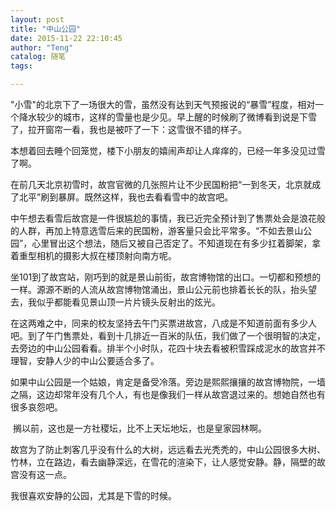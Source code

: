 ```yaml
---
layout: post
title: "中山公园"
date: 2015-11-22 22:10:45
author: "Teng"
catalog: 随笔
tags: 

---
```

"小雪"的北京下了一场很大的雪，虽然没有达到天气预报说的“暴雪”程度，相对一个降水较少的城市，这样的雪量也是少见。早上醒的时候刷了微博看到说是下雪了，拉开窗帘一看，我也是被吓了一下：这雪很不错的样子。

本想着回去睡个回笼觉，楼下小朋友的嬉闹声却让人痒痒的，已经一年多没见过雪了啊。

在前几天北京初雪时，故宫官微的几张照片让不少民国粉把“一到冬天，北京就成了北平”刷到暴屏。既然这样，我也去看看雪中的故宫吧。

中午想去看雪后故宫是一件很尴尬的事情，我已近完全预计到了售票处会是浪花般的人群，再加上特意选雪后来的民国粉，游客量只会比平常多。“不如去景山公园”，心里冒出这个想法，随后又被自己否定了。不知道现在有多少扛着脚架，拿着重型相机的摄影大叔在楼顶射向南方呢。

坐101到了故宫站，刚巧到的就是景山前街，故宫博物馆的出口。一切都和预想的一样。源源不断的人流从故宫博物馆涌出，景山公元前也排着长长的队，抬头望去，我似乎都能看见景山顶一片片镜头反射出的炫光。

在这两难之中，同来的校友坚持去午门买票进故宫，八成是不知道前面有多少人吧。到了午门售票处，看到十几排近一百米的队伍，我们做了一个很明智的决定，去旁边的中山公园看看。排半个小时队，花四十块去看被积雪踩成泥水的故宫并不理智，安静人少的中山公要适合多了。

如果中山公园是一个姑娘，肯定是备受冷落。旁边是熙熙攘攘的故宫博物院，一墙之隔，这边却常年没有几个人，有也是像我们一样从故宫退过来的。想她自然也有很多哀怨吧。

 搁以前，这也是一方社稷坛，比不上天坛地坛，也是皇家园林啊。

故宫为了防止刺客几乎没有什么的大树，远远看去光秃秃的，中山公园很多大树、竹林，立在路边，看去幽静深远，在雪花的渲染下，让人感觉安静。静，隔壁的故宫没有这一点。

我很喜欢安静的公园，尤其是下雪的时候。